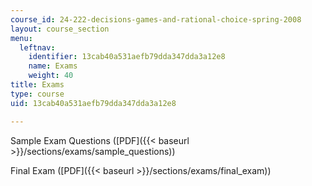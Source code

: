 ```yaml
---
course_id: 24-222-decisions-games-and-rational-choice-spring-2008
layout: course_section
menu:
  leftnav:
    identifier: 13cab40a531aefb79dda347dda3a12e8
    name: Exams
    weight: 40
title: Exams
type: course
uid: 13cab40a531aefb79dda347dda3a12e8

---
```


Sample Exam Questions ([PDF]({{< baseurl >}}/sections/exams/sample_questions))

Final Exam ([PDF]({{< baseurl >}}/sections/exams/final_exam))